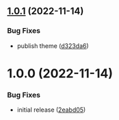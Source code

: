 ## [1.0.1](https://github.com/vberlier/apathy/compare/v1.0.0...v1.0.1) (2022-11-14)


### Bug Fixes

* publish theme ([d323da6](https://github.com/vberlier/apathy/commit/d323da6fe10ff4ac358bd113e76fe8b4ddb71cf5))

# 1.0.0 (2022-11-14)


### Bug Fixes

* initial release ([2eabd05](https://github.com/vberlier/apathy/commit/2eabd05fea42748671f97e619d6b897588a69e28))
